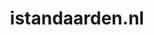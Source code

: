 ---
layout: post
title:  "istandaarden.nl"
internal_url:  "/dutchgov/istandaarden.nl.html"
subdomains_count: 13
all_subdomains_count: 28
urls_count: 13
ssl_rank: 0
http_rank: 48.384615384615
url_link: /data/istandaarden.nl/urls.txt
all_subdomains_link: /data/istandaarden.nl/all_subdomains.txt
subdomains_link: /data/istandaarden.nl/subdomains.txt
categories: dutchgov
---